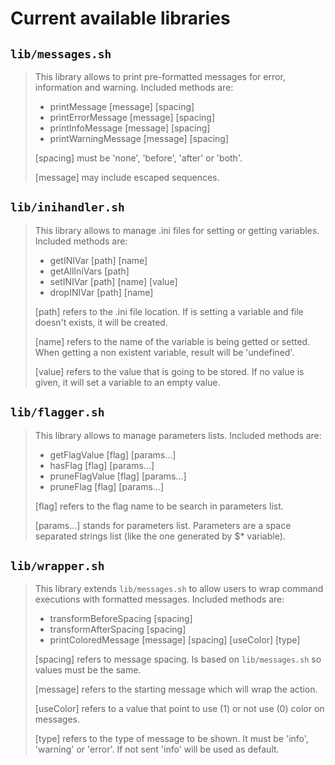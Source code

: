 # Current available libraries

## `lib/messages.sh`

> This library allows to print pre-formatted messages for error, information and warning. Included methods are:
>
> - printMessage [message] [spacing]
> - printErrorMessage [message] [spacing]
> - printInfoMessage [message] [spacing]
> - printWarningMessage [message] [spacing]
>
> [spacing] must be 'none', 'before', 'after' or 'both'.
>
> [message] may include escaped sequences.

## `lib/inihandler.sh`

> This library allows to manage .ini files for setting or getting variables. Included methods are:
>
> - getINIVar [path] [name]
> - getAllIniVars [path]
> - setINIVar [path] [name] [value]
> - dropINIVar [path] [name]
>
> [path] refers to the .ini file location. If is setting a variable and file doesn't exists, it will be created.
>
> [name] refers to the name of the variable is being getted or setted. When getting a non existent variable, result will be 'undefined'.
>
> [value] refers to the value that is going to be stored. If no value is given, it will set a variable to an empty value.

## `lib/flagger.sh`

> This library allows to manage parameters lists. Included methods are:
>
> - getFlagValue [flag] [params...]
> - hasFlag [flag] [params...]
> - pruneFlagValue [flag] [params...]
> - pruneFlag [flag] [params...]
>
> [flag] refers to the flag name to be search in parameters list.
>
> [params...] stands for parameters list. Parameters are a space separated strings list (like the one generated by $\* variable).

## `lib/wrapper.sh`

> This library extends `lib/messages.sh` to allow users to wrap command executions with formatted messages. Included methods are:
>
> - transformBeforeSpacing [spacing]
> - transformAfterSpacing [spacing]
> - printColoredMessage [message] [spacing] [useColor] [type]
>
> [spacing] refers to message spacing. Is based on `lib/messages.sh` so values must be the same.
>
> [message] refers to the starting message which will wrap the action.
>
> [useColor] refers to a value that point to use (1) or not use (0) color on messages.
>
> [type] refers to the type of message to be shown. It must be 'info', 'warning' or 'error'. If not sent 'info' will be used as default.

<!-- > - wrapCommand [--colored] [message] [command] [spacing] -->
<!-- > - wrapFileInclusion [--colored] [message] [path] [spacing] -->
<!-- > [--colored] refers to the posibility to show [message] as information message or plain message. -->
<!-- > [command] refers to the single command wich have to be executed. -->
<!-- > [path] refers to the path of the file wich is intended to be included. -->
